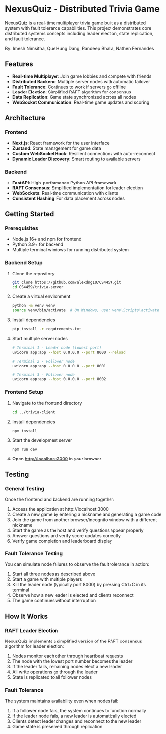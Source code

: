 # NexusQuiz - Distributed Trivia Game

NexusQuiz is a real-time multiplayer trivia game built as a distributed system with fault tolerance capabilities. This project demonstrates core distributed systems concepts including leader election, state replication, and fault tolerance.

By: Imesh Nimsitha, Que Hung Dang, Randeep Bhalla, Nathen Fernandes

## Features

- **Real-time Multiplayer**: Join game lobbies and compete with friends
- **Distributed Backend**: Multiple server nodes with automatic failover
- **Fault Tolerance**: Continues to work if servers go offline
- **Leader Election**: Simplified RAFT algorithm for consensus
- **Data Replication**: Game state synchronized across all nodes
- **WebSocket Communication**: Real-time game updates and scoring

## Architecture

### Frontend

- **Next.js**: React framework for the user interface
- **Zustand**: State management for game data
- **Custom WebSocket Hook**: Resilient connections with auto-reconnect
- **Dynamic Leader Discovery**: Smart routing to available servers

### Backend

- **FastAPI**: High-performance Python API framework
- **RAFT Consensus**: Simplified implementation for leader election
- **WebSockets**: Real-time communication with clients
- **Consistent Hashing**: For data placement across nodes

## Getting Started

### Prerequisites

- Node.js 16+ and npm for frontend
- Python 3.9+ for backend
- Multiple terminal windows for running distributed system

### Backend Setup

1. Clone the repository

   ```bash
   git clone https://github.com/alexdng10/CS4459.git
   cd CS4459/trivia-server
   ```

2. Create a virtual environment

   ```bash
   python -m venv venv
   source venv/bin/activate  # On Windows, use: venv\Scripts\activate
   ```

3. Install dependencies

   ```bash
   pip install -r requirements.txt
   ```

4. Start multiple server nodes

   ```bash
   # Terminal 1 - Leader node (lowest port)
   uvicorn app:app --host 0.0.0.0 --port 8000 --reload

   # Terminal 2 - Follower node
   uvicorn app:app --host 0.0.0.0 --port 8001

   # Terminal 3 - Follower node
   uvicorn app:app --host 0.0.0.0 --port 8002
   ```

### Frontend Setup

1. Navigate to the frontend directory

   ```bash
   cd ../trivia-client
   ```

2. Install dependencies

   ```bash
   npm install
   ```

3. Start the development server

   ```bash
   npm run dev
   ```

4. Open [http://localhost:3000](http://localhost:3000) in your browser

## Testing

### General Testing

Once the frontend and backend are running together:

1. Access the application at http://localhost:3000
2. Create a new game by entering a nickname and generating a game code
3. Join the game from another browser/incognito window with a different nickname
4. Start the game as the host and verify questions appear properly
5. Answer questions and verify score updates correctly
6. Verify game completion and leaderboard display

### Fault Tolerance Testing

You can simulate node failures to observe the fault tolerance in action:

1. Start all three nodes as described above
2. Start a game with multiple players
3. Kill the leader node (typically port 8000) by pressing Ctrl+C in its terminal
4. Observe how a new leader is elected and clients reconnect
5. The game continues without interruption

## How It Works

### RAFT Leader Election

NexusQuiz implements a simplified version of the RAFT consensus algorithm for leader election:

1. Nodes monitor each other through heartbeat requests
2. The node with the lowest port number becomes the leader
3. If the leader fails, remaining nodes elect a new leader
4. All write operations go through the leader
5. State is replicated to all follower nodes

### Fault Tolerance

The system maintains availability even when nodes fail:

1. If a follower node fails, the system continues to function normally
2. If the leader node fails, a new leader is automatically elected
3. Clients detect leader changes and reconnect to the new leader
4. Game state is preserved through replication
